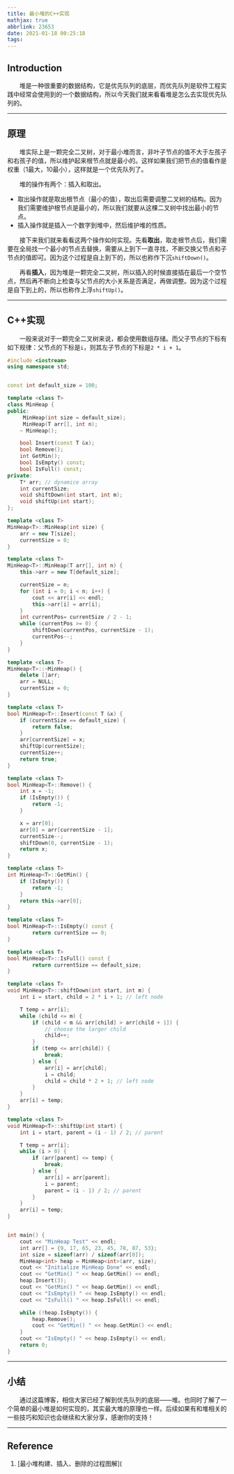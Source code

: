 ```yaml
---
title: 最小堆的C++实现
mathjax: true
abbrlink: 23653
date: 2021-01-18 00:25:18
tags:
---
```


## Introduction

&emsp;&emsp;堆是一种很重要的数据结构，它是优先队列的底层，而优先队列是软件工程实践中经常会使用到的一个数据结构，所以今天我们就来看看堆是怎么去实现优先队列的。

------

## 原理

&emsp;&emsp;堆实际上是一颗完全二叉树，对于最小堆而言，非叶子节点的值不大于左孩子和右孩子的值，所以维护起来根节点就是最小的。这样如果我们把节点的值看作是权重（1最大，10最小），这样就是一个优先队列了。

 &emsp;&emsp;堆的操作有两个：插入和取出。

- 取出操作就是取出根节点（最小的值），取出后需要调整二叉树的结构。因为我们需要维护根节点是最小的，所以我们就要从这棵二叉树中找出最小的节点。
- 插入操作就是插入一个数字到堆中，然后维护堆的性质。

&emsp;&emsp;接下来我们就来看看这两个操作如何实现。先看**取出**，取走根节点后，我们需要在全局找一个最小的节点去替换，需要从上到下一直寻找，不断交换父节点和子节点的值即可。因为这个过程是自上到下的，所以也称作下沉`shiftDown()`。

&emsp;&emsp;再看**插入**，因为堆是一颗完全二叉树，所以插入的时候直接插在最后一个空节点，然后再不断向上检查与父节点的大小关系是否满足，再做调整。因为这个过程是自下到上的，所以也称作上浮`shiftUp()`。

------

## C++实现

&emsp;&emsp;一般来说对于一颗完全二叉树来说，都会使用数组存储。而父子节点的下标有如下规律：父节点的下标是`i`，则其左子节点的下标是`2 * i + 1`。

```c++
#include <iostream>
using namespace std;


const int default_size = 100;

template <class T>
class MinHeap {
public:
     MinHeap(int size = default_size);
     MinHeap(T arr[], int n);
    ~ MinHeap();

    bool Insert(const T &x);
    bool Remove();
    int GetMin();
    bool IsEmpty() const;
    bool IsFull() const;
private:
    T* arr; // dynamice array
    int currentSize;
    void shiftDown(int start, int m);
    void shiftUp(int start);
};

template <class T>
MinHeap<T>::MinHeap(int size) {
    arr = new T[size];
    currentSize = 0;
}

template <class T>
MinHeap<T>::MinHeap(T arr[], int n) {
    this->arr = new T[default_size];

    currentSize = n;
    for (int i = 0; i < n; i++) {
        cout << arr[i] << endl;
        this->arr[i] = arr[i];
    }
    int currentPos= currentSize / 2 - 1;
    while (currentPos >= 0) {
        shiftDown(currentPos, currentSize - 1);
        currentPos--;
    }
}

template <class T>
MinHeap<T>::~MinHeap() {
    delete []arr;
    arr = NULL;
    currentSize = 0;
}

template <class T>
bool MinHeap<T>::Insert(const T &x) {
    if (currentSize == default_size) {
      	return false;
    }
    arr[currentSize] = x;
    shiftUp(currentSize);
    currentSize++;
    return true;
}

template <class T>
bool MinHeap<T>::Remove() {
    int x = -1;
    if (IsEmpty()) {
      	return -1;
    }

    x = arr[0];
    arr[0] = arr[currentSize - 1];
    currentSize--;
    shiftDown(0, currentSize - 1);
    return x;
}

template <class T>
int MinHeap<T>::GetMin() {
    if (IsEmpty()) {
      	return -1;
    }
    return this->arr[0];
}

template <class T>
bool MinHeap<T>::IsEmpty() const {
		return currentSize == 0;
}

template <class T>
bool MinHeap<T>::IsFull() const {
		return currentSize == default_size;
}

template <class T>
void MinHeap<T>::shiftDown(int start, int m) {
    int i = start, child = 2 * i + 1; // left node

    T temp = arr[i];
    while (child <= m) {
        if (child < m && arr[child] > arr[child + 1]) {
            // choose the larger child
            child++;
        }
        if (temp <= arr[child]) {
          	break;
        } else {
            arr[i] = arr[child];
            i = child;
            child = child * 2 + 1; // left node
        }
    }
    arr[i] = temp;
}

template <class T>
void MinHeap<T>::shiftUp(int start) {
    int i = start, parent = (i - 1) / 2; // parent

    T temp = arr[i];
    while (i > 0) {
        if (arr[parent] <= temp) {
          	break;
        } else {
            arr[i] = arr[parent];
            i = parent;
            parent = (i - 1) / 2; // parent
        }
    }
    arr[i] = temp;
}


int main() {
    cout << "MinHeap Test" << endl;
    int arr[] = {9, 17, 65, 23, 45, 78, 87, 53};
    int size = sizeof(arr) / sizeof(arr[0]);
    MinHeap<int> heap = MinHeap<int>(arr, size);
    cout << "Initialize MinHeap Done" << endl;
    cout << "GetMin() " << heap.GetMin() << endl;
    heap.Insert(3);
    cout << "GetMin() " << heap.GetMin() << endl;
    cout << "IsEmpty() " << heap.IsEmpty() << endl;
    cout << "IsFull() " << heap.IsFull() << endl;

    while (!heap.IsEmpty()) {
        heap.Remove();
        cout << "GetMin() " << heap.GetMin() << endl;
    }
    cout << "IsEmpty() " << heap.IsEmpty() << endl;
    return 0;
}
```

------

## 小结

&emsp;&emsp;通过这篇博客，相信大家已经了解到优先队列的底层——堆。也同时了解了一个简单的最小堆是如何实现的，其实最大堆的原理也一样。后续如果有和堆相关的一些技巧和知识也会继续和大家分享，感谢你的支持！

------

## Reference

1. [最小堆构建、插入、删除的过程图解](
